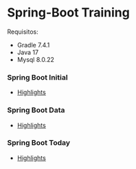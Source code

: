 

# Spring-Boot Training

Requisitos:
- Gradle 7.4.1
- Java 17
- Mysql 8.0.22

### Spring Boot Initial

- [Highlights](spring-boot-initial/README.md)

### Spring Boot Data

- [Highlights](spring-boot-today/README.md)

### Spring Boot Today

- [Highlights](spring-boot-data/README.md)
